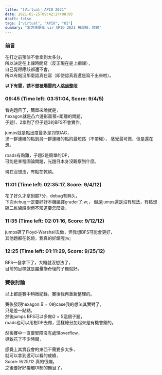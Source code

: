 ```yaml
---
title: "[Virtual] APIO 2021"
date: 2021-05-25T09:42:27+08:00
draft: false
tags: ["virtual", "APIO", "OI"]
summary: "笨方塊耍笨 vir APIO 2021 被爆揍，燒雞"
---
```


### 前言
在打之前預估不會拿到太多分，  
所以決定在上課時間寫（反正現在是上網課），  
自己覺得應該都還不會，  
所以有點沒那麼認真在寫（即使認真我還是寫不出來啦）。  


**以下有雷，請不想被爆雷的人跳過整段**

### 09:45 (Time left: 03:51:04, Score: 9/4/5)
看完題目了，簡單來說就是，  
hexagon就是凸六邊形面積+距離的問題，  
子題1、2拿到了但子題3的BFS不會實作。  

jumps就是點出度最多是2的DAG，  
求一群連續的點到另一群連續的點的最短路（不帶權），
感覺最可做，但是還在想。  

roads有點難，子題2是簡單的DP，  
可能是某種圖論問題，光題目本身沒觀察到什麼。  

現在沒想法，有點在乾燒。  

### 11:01 (Time left: 02:35:17, Score: 9/4/12)
花了好久才拿到那7分，debug有夠久，  
下次debug一定要好好本機編譯grader了;w;，
但是jumps還是沒有想法，有點想砸二維線段樹但不知道要怎麼做。  

### 11:35 (Time left: 02:01:16, Score: 9/12/12)
jumps砸了Floyd-Warshall去做，但我想BFS可能會更好，  
其他題都在乾燒，我真的好爛喔;w;  

### 12:25 (Time left: 01:11:29, Score: 9/25/12)
BFS一發拿下了，大概就沒想法了，  
目前的目標就是盡量撈奇怪的子題就好。    

### 賽後討論
以上都是賽中稍微紀錄，賽後我再重新整理的。  

賽後發現hexagon $B=0$的case我的想法其實對了，  
只是差一點點，  
然後jumps BFS可以多做$Q=5$這個子題，  
roads也可以用樹DP去做，這樣總分加起來是有機會銅的，  

然後賽中一直耍智障沒有處理overflow，  
導致花了不少時間，  

感覺上其實我會的東西不需要多太多，  
就可以拿到還可以看的成績，  
Score: 9/25/12 真的很爛，  
之後要好好接觸OI制的題目了。  

